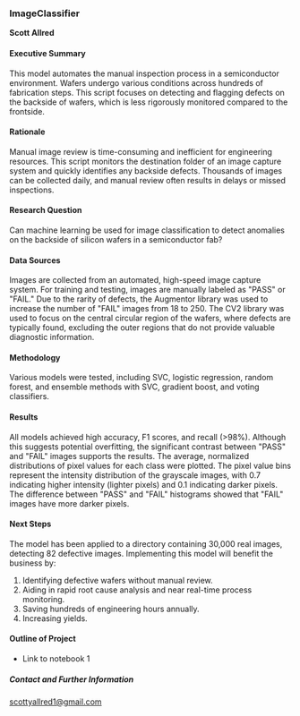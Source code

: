### ImageClassifier

**Scott Allred**

#### Executive Summary
This model automates the manual inspection process in a semiconductor environment. Wafers undergo various conditions across hundreds of fabrication steps. This script focuses on detecting and flagging defects on the backside of wafers, which is less rigorously monitored compared to the frontside.

#### Rationale
Manual image review is time-consuming and inefficient for engineering resources. This script monitors the destination folder of an image capture system and quickly identifies any backside defects. Thousands of images can be collected daily, and manual review often results in delays or missed inspections.

#### Research Question
Can machine learning be used for image classification to detect anomalies on the backside of silicon wafers in a semiconductor fab?

#### Data Sources
Images are collected from an automated, high-speed image capture system. For training and testing, images are manually labeled as "PASS" or "FAIL." Due to the rarity of defects, the Augmentor library was used to increase the number of "FAIL" images from 18 to 250. The CV2 library was used to focus on the central circular region of the wafers, where defects are typically found, excluding the outer regions that do not provide valuable diagnostic information.

#### Methodology
Various models were tested, including SVC, logistic regression, random forest, and ensemble methods with SVC, gradient boost, and voting classifiers.

#### Results
All models achieved high accuracy, F1 scores, and recall (>98%). Although this suggests potential overfitting, the significant contrast between "PASS" and "FAIL" images supports the results. The average, normalized distributions of pixel values for each class were plotted. The pixel value bins represent the intensity distribution of the grayscale images, with 0.7 indicating higher intensity (lighter pixels) and 0.1 indicating darker pixels. The difference between "PASS" and "FAIL" histograms showed that "FAIL" images have more darker pixels.

#### Next Steps
The model has been applied to a directory containing 30,000 real images, detecting 82 defective images. Implementing this model will benefit the business by:
1. Identifying defective wafers without manual review.
2. Aiding in rapid root cause analysis and near real-time process monitoring.
3. Saving hundreds of engineering hours annually.
4. Increasing yields.

#### Outline of Project
- Link to notebook 1

##### Contact and Further Information
scottyallred1@gmail.com
